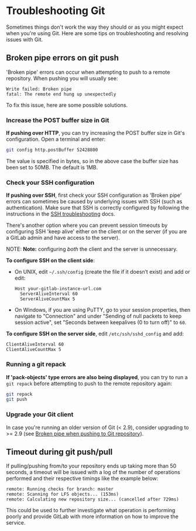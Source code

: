 # Troubleshooting Git

Sometimes things don't work the way they should or as you might expect when
you're using Git. Here are some tips on troubleshooting and resolving issues
with Git.

## Broken pipe errors on git push

'Broken pipe' errors can occur when attempting to push to a remote repository.
When pushing you will usually see:

```
Write failed: Broken pipe
fatal: The remote end hung up unexpectedly
```

To fix this issue, here are some possible solutions.

### Increase the POST buffer size in Git

**If pushing over HTTP**, you can try increasing the POST buffer size in Git's
configuration. Open a terminal and enter:

```sh
git config http.postBuffer 52428800
```

The value is specified in bytes, so in the above case the buffer size has been
set to 50MB. The default is 1MB.

### Check your SSH configuration

**If pushing over SSH**, first check your SSH configuration as 'Broken pipe'
errors can sometimes be caused by underlying issues with SSH (such as
authentication). Make sure that SSH is correctly configured by following the
instructions in the [SSH troubleshooting] docs.

There's another option where you can prevent session timeouts by configuring
SSH 'keep alive' either on the client or on the server (if you are a GitLab
admin and have access to the server).

NOTE: **Note:** configuring *both* the client and the server is unnecessary.

**To configure SSH on the client side**:

-  On UNIX, edit `~/.ssh/config` (create the file if it doesn’t exist) and
   add or edit:

    ```
    Host your-gitlab-instance-url.com
      ServerAliveInterval 60
      ServerAliveCountMax 5
    ```

- On Windows, if you are using PuTTY, go to your session properties, then
  navigate to "Connection" and under "Sending of null packets to keep
  session active", set "Seconds between keepalives (0 to turn off)" to `60`.

**To configure SSH on the server side**, edit `/etc/ssh/sshd_config` and add:

```
ClientAliveInterval 60
ClientAliveCountMax 5
```

### Running a git repack

**If 'pack-objects' type errors are also being displayed**, you can try to
run a `git repack` before attempting to push to the remote repository again:

```sh
git repack
git push
```

### Upgrade your Git client

In case you're running an older version of Git (< 2.9), consider upgrading
to >= 2.9 (see [Broken pipe when pushing to Git repository][Broken-Pipe]).

## Timeout during git push/pull

If pulling/pushing from/to your repository ends up taking more than 50 seconds,
a timeout will be issued with a log of the number of operations performed 
and their respective timings like the example below:

```
remote: Running checks for branch: master
remote: Scanning for LFS objects... (153ms)
remote: Calculating new repository size... (cancelled after 729ms)
```

This could be used to further investigate what operation is performing poorly
and provide GitLab with more information on how to improve the service.

[SSH troubleshooting]: ../../ssh/README.md#troubleshooting "SSH Troubleshooting"
[Broken-Pipe]: https://stackoverflow.com/questions/19120120/broken-pipe-when-pushing-to-git-repository/36971469#36971469 "StackOverflow: 'Broken pipe when pushing to Git repository'"
